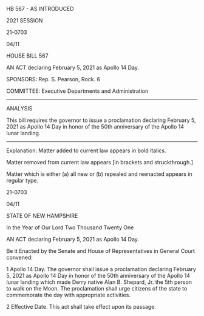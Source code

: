  HB 567 - AS INTRODUCED

 

 

2021 SESSION

 21-0703

 04/11

 

HOUSE BILL 567

 

AN ACT declaring February 5, 2021 as Apollo 14 Day.

 

SPONSORS: Rep. S. Pearson, Rock. 6

 

COMMITTEE: Executive Departments and Administration

 

-----------------------------------------------------------------

 

ANALYSIS

 

 This bill requires the governor to issue a proclamation declaring February 5, 2021 as Apollo 14 Day in honor of the 50th anniversary of the Apollo 14 lunar landing.

 

- - - - - - - - - - - - - - - - - - - - - - - - - - - - - - - - - - - - - - - - - - - - - - - - - - - - - - - - - - - - - - - - - - - - - - - - - - - 

 

Explanation: Matter added to current law appears in bold italics.

 Matter removed from current law appears [in brackets and struckthrough.]

 Matter which is either (a) all new or (b) repealed and reenacted appears in regular type.

 21-0703

 04/11

 

STATE OF NEW HAMPSHIRE

 

In the Year of Our Lord Two Thousand Twenty One

 

AN ACT declaring February 5, 2021 as Apollo 14 Day.

 

Be it Enacted by the Senate and House of Representatives in General Court convened:

 

 1 Apollo 14 Day. The governor shall issue a proclamation declaring February 5, 2021 as Apollo 14 Day in honor of the 50th anniversary of the Apollo 14 lunar landing which made Derry native Alan B. Shepard, Jr. the 5th person to walk on the Moon. The proclamation shall urge citizens of the state to commemorate the day with appropriate activities.

 2 Effective Date. This act shall take effect upon its passage.

